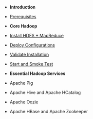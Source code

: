 * **Introduction**
 * [Prerequisites](./prerequisites.md)

* **Core Hadoop**

 * [Install HDFS + MapReduce](./install-hdfs-mapreduce.md)
 * [Deploy Configurations](./deploy-configs.md)
 * [Validate Installation](./validate-installation.md)
 * [Start and Smoke Test](./start-and-smoke-test.md)

* **Essential Hadoop Services**

 * Apache Pig
 * Apache Hive and Apache HCatalog
 * Apache Oozie
 * Apache HBase and Apache Zookeeper